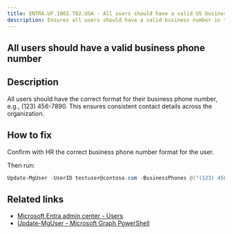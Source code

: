 ```yaml
---
title: ENTRA.UF.1002.T02.USA - All users should have a valid US business phone number - (123) 456-7890
description: Ensures all users should have a valid business number in the format (XXX) XXX-XXXX
---
```

## All users should have a valid business phone number

## Description

All users should have the correct format for their business phone number, e.g., (123) 456-7890. This ensures consistent contact details across the organization.

## How to fix

Confirm with HR the correct business phone number format for the user.

Then run:

```powershell
Update-MgUser -UserID testuser@contoso.com -BusinessPhones @("(123) 456-7890")
```

## Related links

- [Microsoft Entra admin center - Users](https://entra.microsoft.com/#view/Microsoft_AAD_UsersAndTenants/UserManagementMenuBlade/~/AllUsers/menuId/)
- [Update-MgUser - Microsoft Graph PowerShell](https://learn.microsoft.com/en-us/powershell/module/microsoft.graph.users/update-mguser)
